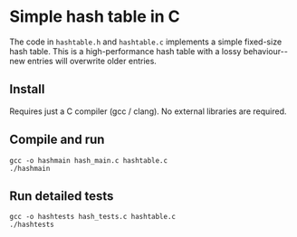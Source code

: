 Simple hash table in C
======================
The code in `hashtable.h` and `hashtable.c` implements a simple fixed-size hash table.
This is a high-performance hash table with a lossy behaviour--new entries will
overwrite older entries.


Install
-------
Requires just a C compiler (gcc / clang).  No external libraries are required.


Compile and run
---------------

    gcc -o hashmain hash_main.c hashtable.c 
    ./hashmain


Run detailed tests
------------------

    gcc -o hashtests hash_tests.c hashtable.c 
    ./hashtests


